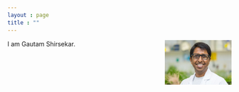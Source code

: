 ```yaml
---
layout : page
title : ""
---
```


I am Gautam Shirsekar.
<img style="float: right;" src="gsMPI.jpg" width="150" height="100">
